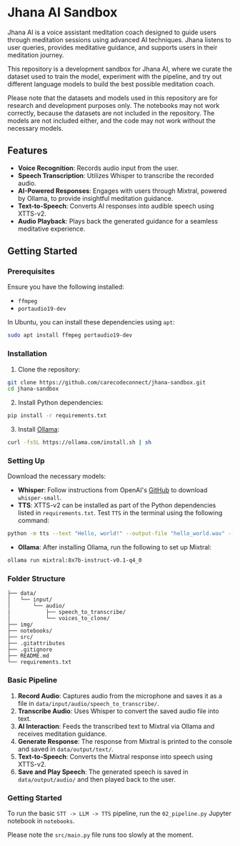 # Jhana AI Sandbox

Jhana AI is a voice assistant meditation coach designed to guide users through meditation sessions using advanced AI techniques. Jhana listens to user queries, provides meditative guidance, and supports users in their meditation journey.

This repository is a development sandbox for Jhana AI, where we curate the dataset used to train the model, experiment with the pipeline, and try out different language models to build the best possible meditation coach.

Please note that the datasets and models used in this repository are for research and development purposes only. The notebooks may not work correctly, because the datasets are not included in the repository. The models are not included either, and the code may not work without the necessary models.

## Features

- **Voice Recognition**: Records audio input from the user.
- **Speech Transcription**: Utilizes Whisper to transcribe the recorded audio.
- **AI-Powered Responses**: Engages with users through Mixtral, powered by Ollama, to provide insightful meditation guidance.
- **Text-to-Speech**: Converts AI responses into audible speech using XTTS-v2.
- **Audio Playback**: Plays back the generated guidance for a seamless meditative experience.

## Getting Started

### Prerequisites

Ensure you have the following installed:
- `ffmpeg`
- `portaudio19-dev`

In Ubuntu, you can install these dependencies using `apt`:

```bash
sudo apt install ffmpeg portaudio19-dev
```

### Installation

1. Clone the repository:

```bash
git clone https://github.com/carecodeconnect/jhana-sandbox.git
cd jhana-sandbox
```

2. Install Python dependencies:

```bash
pip install -r requirements.txt
```

3. Install [Ollama](https://ollama.com/):

```bash
curl -fsSL https://ollama.com/install.sh | sh
```

### Setting Up

Download the necessary models:

- **Whisper**: Follow instructions from OpenAI's [GitHub](https://github.com/openai/whisper) to download `whisper-small`.
- **TTS**: XTTS-v2 can be installed as part of the Python dependencies listed in `requirements.txt`. Test `TTS` in the terminal using the following command:

```bash
python -m tts --text "Hello, world!" --output-file "hello_world.wav" --model_name "tts_models/multilingual/multi-dataset/xtts_v2"
```
- **Ollama**: After installing Ollama, run the following to set up Mixtral:

```bash
ollama run mixtral:8x7b-instruct-v0.1-q4_0
```

### Folder Structure

```
├── data/
│   └── input/
│       └── audio/
|           ├── speech_to_transcribe/
│           └── voices_to_clone/
├── img/
├── notebooks/
├── src/
├── .gitattributes
├── .gitignore
├── README.md
└── requirements.txt
```

### Basic Pipeline

1. **Record Audio**: Captures audio from the microphone and saves it as a file in `data/input/audio/speech_to_transcribe/`.
2. **Transcribe Audio**: Uses Whisper to convert the saved audio file into text.
3. **AI Interaction**: Feeds the transcribed text to Mixtral via Ollama and receives meditation guidance.
4. **Generate Response**: The response from Mixtral is printed to the console and saved in `data/output/text/`.
5. **Text-to-Speech**: Converts the Mixtral response into speech using XTTS-v2.
6. **Save and Play Speech**: The generated speech is saved in `data/output/audio/` and then played back to the user.

### Getting Started

To run the basic `STT -> LLM -> TTS` pipeline, run the `02_pipeline.py` Jupyter notebook in `notebooks`.

Please note the `src/main.py` file runs too slowly at the moment.
